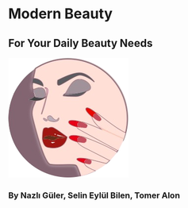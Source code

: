 # Modern Beauty
## For Your Daily Beauty Needs
![](https://raw.githubusercontent.com/nazliguler1/modern_beauty/main/app/assets/images/logo.png)
### By Nazlı Güler, Selin Eylül Bilen, Tomer Alon
